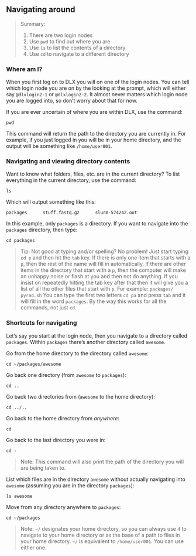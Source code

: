 ## Navigating around

> Summary:
> 1. There are two login nodes
> 2. Use `pwd` to find out where you are
> 3. Use `ls` to list the contents of a directory
> 4. Use `cd` to navigate to a different directory

### Where am I?

When you first log on to DLX you will on one of the login nodes. You can tell which login node you are on by the looking at the prompt, which will either say `@dlxlogin2-1` or `@dlxlogin2-2`. It almost never matters which login node you are logged into, so don’t worry about that for now.

If you are ever uncertain of where you are within DLX, use the command:
```
pwd
```
This command will return the path to the directory you are currently in. For example, if you just logged in you will be in your home directory, and the output will be something like `/home/user001`.

### Navigating and viewing directory contents

Want to know what folders, files, etc. are in the current directory? To list everything in the current directory, use the command:
```
ls
```

Which will output something like this:
```
packages      stuff.fastq.gz      slurm-574242.out
```

In this example, only `packages` is a directory. If you want to navigate into the `packages` directory, then type:
```
cd packages
```

> Tip: Not good at typing and/or spelling? No problem! Just start typing `cd p` and then hit the `tab` key. If there is only one item that starts with a `p`, then the rest of the name will fill in automatically. If there are other items in the directory that start with a `p`, then the computer will make an unhappy noise or flash at you and then not do anything. If you insist on repeatedly hitting the tab key after that then it will give you a list of all the other files that start with `p`. For example:
> 	`packages/     pyrad.sh`
> You can type the first two letters `cd pa` and press `tab` and it will fill in the word `packages`. By the way this works for all the commands, not just `cd`.


### Shortcuts for navigating

Let’s say you start at the login node, then you navigate to a directory called `packages`. Within `packages` there’s another directory called `awesome`. 

Go from the home directory to the directory called `awesome`:
```
cd ~/packages/awesome
```

Go back one directory (from `awesome` to `packages`):
```
cd ..
```

Go back two directories from (`awesome` to the home directory):
```
cd ../..
```

Go back to the home directory from *anywhere*:
```
cd
```

Go back to the last directory you were in:
```
cd -
```

> Note: This command will also print the path of the directory you will are being taken to.

List which files are in the directory `awesome` without actually navigating into `awesome` (assuming you are in the directory `packages`):
```
ls awesome
```

Move from any directory anywhere to `packages`:
```
cd ~/packages
```
> Note: `~/` designates your home directory, so you can always use it to navigate to your home directory or as the base of a path to files in your home directory. `~/` is equivalent to `/home/user001`. You can use either one.
